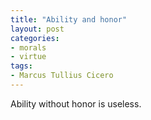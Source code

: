 ```yaml
---
title: "Ability and honor"
layout: post
categories:
- morals
- virtue
tags:
- Marcus Tullius Cicero
---
```


Ability without honor is useless.